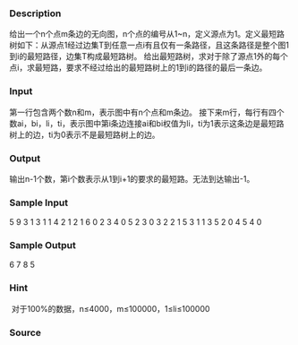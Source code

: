 
### Description
给出一个n个点m条边的无向图，n个点的编号从1~n，定义源点为1。定义最短路树如下：从源点1经过边集T到任意一点i有且仅有一条路径，且这条路径是整个图1到i的最短路径，边集T构成最短路树。 给出最短路树，求对于除了源点1外的每个点i，求最短路，要求不经过给出的最短路树上的1到i的路径的最后一条边。
 
### Input
第一行包含两个数n和m，表示图中有n个点和m条边。
接下来m行，每行有四个数ai，bi，li，ti，表示图中第i条边连接ai和bi权值为li，ti为1表示这条边是最短路树上的边，ti为0表示不是最短路树上的边。
### Output
输出n-1个数，第i个数表示从1到i+1的要求的最短路。无法到达输出-1。
### Sample Input
5 9
3 1 3 1
1 4 2 1
2 1 6 0
2 3 4 0
5 2 3 0
3 2 2 1
5 3 1 1
3 5 2 0
4 5 4 0

### Sample Output
6 7 8 5

### Hint
 对于100%的数据，n≤4000，m≤100000，1≤li≤100000
### Source
